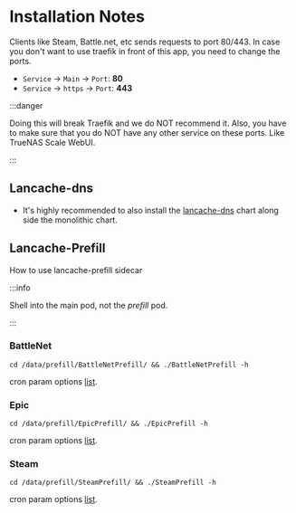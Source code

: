 # Installation Notes

Clients like Steam, Battle.net, etc sends requests to port 80/443.
In case you don't want to use traefik in front of this app, you need to change the ports.

- `Service` -> `Main` -> `Port`: **80**
- `Service` -> `https` -> `Port`: **443**

:::danger

Doing this will break Traefik and we do NOT recommend it.
Also, you have to make sure that you do NOT have any other service on these ports.
Like TrueNAS Scale WebUI.

:::

## Lancache-dns

- It's highly recommended to also install the [lancache-dns](https://truecharts.org/charts/stable/lancache-dns/) chart along side the monolithic chart.

## Lancache-Prefill

How to use lancache-prefill sidecar

:::info

Shell into the main pod, not the _prefill_ pod.

:::

### BattleNet

```shell
cd /data/prefill/BattleNetPrefill/ && ./BattleNetPrefill -h
```

cron param options [list](https://tpill90.github.io/battlenet-lancache-prefill/detailed-command-usage/Prefill/#options).

### Epic

```shell
cd /data/prefill/EpicPrefill/ && ./EpicPrefill -h
```

cron param options [list](https://tpill90.github.io/epic-lancache-prefill/Detailed-Command-Usage/#prefill).

### Steam

```shell
cd /data/prefill/SteamPrefill/ && ./SteamPrefill -h
```

cron param options [list](https://tpill90.github.io/steam-lancache-prefill/detailed-command-usage/Prefill/#options).
